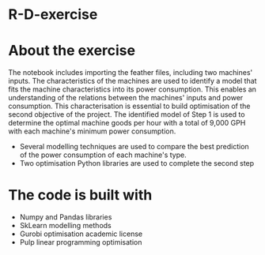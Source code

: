 # R-D-exercise
# About the exercise
The notebook includes importing the feather files, including two machines' inputs. The characteristics of the machines are used to identify a model that fits the machine characteristics into its power consumption. This enables an understanding of the relations between the machines' inputs and power consumption. This characterisation is essential to build optimisation of the second objective of the project. The identified model of Step 1 is used to determine the optimal machine goods per hour with a total of 9,000 GPH with each machine's minimum power consumption. 

* Several modelling techniques are used to compare the best prediction of the power consumption of each machine's type.
* Two optimisation Python libraries are used to complete the second step 
# The code is built with
* Numpy and Pandas libraries
* SkLearn modelling methods
* Gurobi optimisation academic license
* Pulp linear programming optimisation
  
